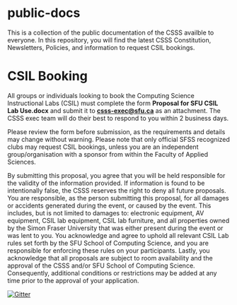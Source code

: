 # public-docs
This is a collection of the public documentation of the CSSS availble to everyone. In this repository, you will find the latest CSSS Constitution, Newsletters, Policies, and information to request CSIL bookings.

# CSIL Booking
All groups or individuals looking to book the Computing Science Instructional Labs (CSIL) must complete the form **Proposal for SFU CSIL Lab Use.docx** and submit it to **csss-exec@sfu.ca** as an attachment. The CSSS exec team will do their best to respond to you within 2 business days.

Please review the form before submission, as the requirements and details may change without warning. Please note that only official SFSS recognized clubs may request CSIL bookings, unless you are an independent group/organisation with a sponsor from within the Faculty of Applied Sciences.

By submitting this proposal, you agree that you will be held responsible for the validity of the information provided. If information is found to be intentionally false, the CSSS reserves the right to deny all future proposals. You are responsible, as the person submitting this proposal, for all damages or accidents generated during the event, or caused by the event. This includes, but is not limited to damages to: electronic equipment, AV equipment, CSIL lab equipment, CSIL lab furniture, and all properties owned by the Simon Fraser University that was either present during the event or was lent to you. You acknowledge and agree to uphold all relevant CSIL Lab rules set forth by the SFU School of Computing Science, and you are responsible for enforcing these rules on your participants.
Lastly, you acknowledge that all proposals are subject to room availability and the approval of the CSSS and/or SFU School of Computing Science. Consequently, additional conditions or restrictions may be added at any time prior to the approval of your application.


[![Gitter](https://badges.gitter.im/Join%20Chat.svg)](https://gitter.im/CSSS/public-docs?utm_source=badge&utm_medium=badge&utm_campaign=pr-badge&utm_content=badge)
